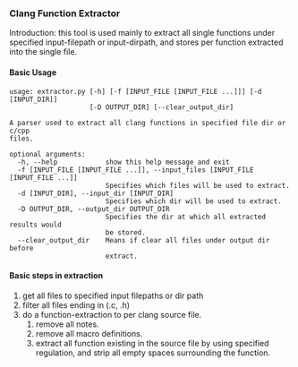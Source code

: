 ### Clang Function Extractor
Introduction: this tool is used mainly to extract all single functions under specified 
input-filepath or input-dirpath, and stores per function extracted into the single file.

#### Basic Usage
```text
usage: extractor.py [-h] [-f [INPUT_FILE [INPUT_FILE ...]]] [-d [INPUT_DIR]]
                    [-D OUTPUT_DIR] [--clear_output_dir]

A parser used to extract all clang functions in specified file dir or c/cpp
files.

optional arguments:
  -h, --help            show this help message and exit
  -f [INPUT_FILE [INPUT_FILE ...]], --input_files [INPUT_FILE [INPUT_FILE ...]]
                        Specifies which files will be used to extract.
  -d [INPUT_DIR], --input_dir [INPUT_DIR]
                        Specifies which dir will be used to extract.
  -D OUTPUT_DIR, --output_dir OUTPUT_DIR
                        Specifies the dir at which all extracted results would
                        be stored.
  --clear_output_dir    Means if clear all files under output dir before
                        extract.
```

#### Basic steps in extraction
1. get all files to specified input filepaths or dir path
2. filter all files ending in (.c, .h)
3. do a function-extraction to per clang source file.
    1. remove all notes.
    2. remove all macro definitions.
    3. extract all function existing in the source file by using specified regulation, 
        and strip all empty spaces surrounding the function.
